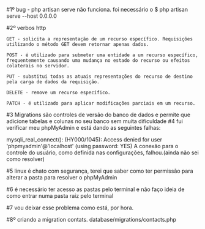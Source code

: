 #1º bug - php artisan serve não funciona. foi necessário o $ php artisan serve --host 0.0.0.0

#2º verbos http

    GET - solicita a representação de um recurso específico. Requisições utilizando o método GET devem retornar apenas dados.

    POST - é utilizado para submeter uma entidade a um recurso específico, frequentemente causando uma mudança no estado do recurso ou efeitos colaterais no servidor.

    PUT - substitui todas as atuais representações do recurso de destino pela carga de dados da requisição.

    DELETE - remove um recurso específico.

    PATCH - é utilizado para aplicar modificações parciais em um recurso.

#3 Migrations são controles de versão do banco de dados e permite que adicione tabelas e colunas no seu banco sem muita dificuldade
#4 fui verificar meu phpMyAdmin e está dando as seguintes falhas:
 
mysqli_real_connect(): (HY000/1045): Access denied for user 'phpmyadmin'@'localhost' (using password: YES)
A conexão para o controle do usuário, como definida nas configurações, falhou.(ainda não sei como resolver)

#5 linux é chato com segurança, terei que saber como ter permissão para alterar a pasta para resolver o phpMyAdmin

#6 é necessário ter acesso as pastas pelo terminal e não faço ideia de como entrar numa pasta raiz pelo terminal

#7 vou deixar esse problema como está, por hora. 

#8º criando a migration contats. database/migrations/contacts.php
